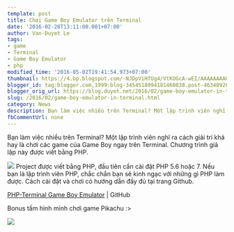 ```yaml
---
template: post
title: Chơi Game Boy Emulator trên Terminal
date: '2016-02-28T13:11:00.001+07:00'
author: Van-Duyet Le
tags:
- game
- Terminal
- Game Boy Emulator
- php
modified_time: '2016-05-02T19:41:54.973+07:00'
thumbnail: https://4.bp.blogspot.com/-NJDpViHfUg4/VtKOGcA-wEI/AAAAAAAAQes/dI5hCCos2CA/s1600/yq3uxuyqhyfjdb9q460h.gif
blogger_id: tag:blogger.com,1999:blog-3454518094181460838.post-4634892629654174140
blogger_orig_url: https://blog.duyet.net/2016/02/game-boy-emulator-in-terminal.html
slug: /2016/02/game-boy-emulator-in-terminal.html
category: News
description: Bạn làm việc nhiều trên Terminal? Một lập trình viên nghĩ ra cách giải trí khá hay là chơi các game của Game Boy ngay trên Terminal. Chương trình giả lập này được viết bằng PHP.
fbCommentUrl: none
---
```


Bạn làm việc nhiều trên Terminal? Một lập trình viên nghĩ ra cách giải trí khá hay là chơi các game của Game Boy ngay trên Terminal. Chương trình giả lập này được viết bằng PHP.

![](https://4.bp.blogspot.com/-NJDpViHfUg4/VtKOGcA-wEI/AAAAAAAAQes/dI5hCCos2CA/s1600/yq3uxuyqhyfjdb9q460h.gif)
Project được viết bằng PHP, đầu tiên cần cài đặt PHP 5.6 hoặc 7. Nếu bạn là lập trình viên PHP, chắc chắn bạn sẽ kinh ngạc với những gì PHP làm được. Cách cài đặt và chơi có hướng dẫn đầy đủ tại trang Github.

[PHP-Terminal Game Boy Emulator](https://github.com/gabrielrcouto/php-terminal-gameboy-emulator) | GitHub

Bonus tấm hình mình chơi game Pikachu :>

![](https://3.bp.blogspot.com/-CkqUYA7KthM/VtKO3j9db7I/AAAAAAAAQew/dc1O8_GP3tY/s1600/Screenshot%2Bfrom%2B2016-02-28%2B12-53-42.png)
